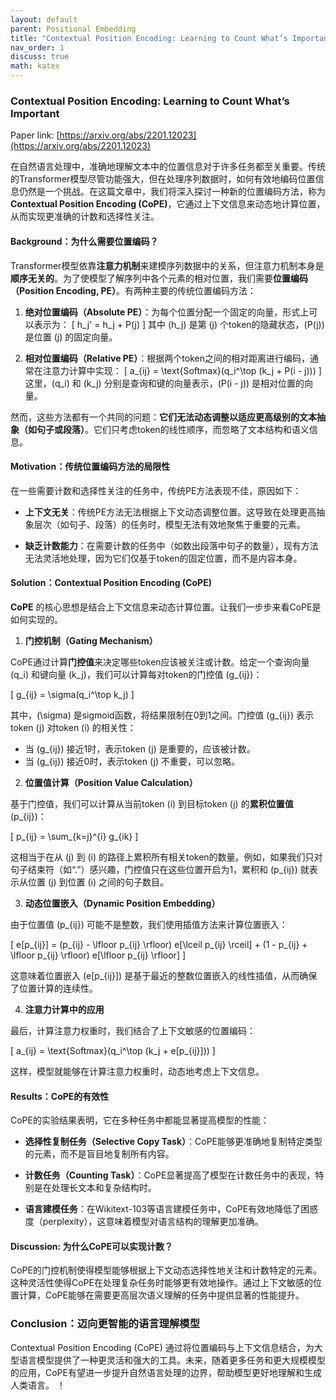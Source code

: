 ```yaml
---
layout: default
parent: Positional Embedding 
title: "Contextual Position Encoding: Learning to Count What’s Important"
nav_order: 1
discuss: true
math: katex
---
```


### **Contextual Position Encoding: Learning to Count What’s Important**
Paper link: [https://arxiv.org/abs/2201.12023](https://arxiv.org/abs/2201.12023)

在自然语言处理中，准确地理解文本中的位置信息对于许多任务都至关重要。传统的Transformer模型尽管功能强大，但在处理序列数据时，如何有效地编码位置信息仍然是一个挑战。在这篇文章中，我们将深入探讨一种新的位置编码方法，称为**Contextual Position Encoding (CoPE)**，它通过上下文信息来动态地计算位置，从而实现更准确的计数和选择性关注。

#### **Background：为什么需要位置编码？**

Transformer模型依靠**注意力机制**来建模序列数据中的关系，但注意力机制本身是**顺序无关的**。为了使模型了解序列中各个元素的相对位置，我们需要**位置编码（Position Encoding, PE）**。有两种主要的传统位置编码方法：

1. **绝对位置编码（Absolute PE）**：为每个位置分配一个固定的向量，形式上可以表示为：
   \[
   h_j' = h_j + P(j)
   \]
   其中 \(h_j\) 是第 \(j\) 个token的隐藏状态，\(P(j)\) 是位置 \(j\) 的固定向量。

2. **相对位置编码（Relative PE）**：根据两个token之间的相对距离进行编码，通常在注意力计算中实现：
   \[
   a_{ij} = \text{Softmax}(q_i^\top (k_j + P(i - j)))
   \]
   这里，\(q_i\) 和 \(k_j\) 分别是查询和键的向量表示，\(P(i - j)\) 是相对位置的向量。

然而，这些方法都有一个共同的问题：**它们无法动态调整以适应更高级别的文本抽象（如句子或段落）**。它们只考虑token的线性顺序，而忽略了文本结构和语义信息。

#### **Motivation：传统位置编码方法的局限性**

在一些需要计数和选择性关注的任务中，传统PE方法表现不佳，原因如下：

- **上下文无关**：传统PE方法无法根据上下文动态调整位置。这导致在处理更高抽象层次（如句子、段落）的任务时，模型无法有效地聚焦于重要的元素。

- **缺乏计数能力**：在需要计数的任务中（如数出段落中句子的数量），现有方法无法灵活地处理，因为它们仅基于token的固定位置，而不是内容本身。

#### **Solution：Contextual Position Encoding (CoPE)**

**CoPE** 的核心思想是结合上下文信息来动态计算位置。让我们一步步来看CoPE是如何实现的。

1. **门控机制（Gating Mechanism）**

CoPE通过计算**门控值**来决定哪些token应该被关注或计数。给定一个查询向量 \(q_i\) 和键向量 \(k_j\)，我们可以计算每对token的门控值 \(g_{ij}\)：

\[
g_{ij} = \sigma(q_i^\top k_j)
\]

其中，\(\sigma\) 是sigmoid函数，将结果限制在0到1之间。门控值 \(g_{ij}\) 表示token \(j\) 对token \(i\) 的相关性：
- 当 \(g_{ij}\) 接近1时，表示token \(j\) 是重要的，应该被计数。
- 当 \(g_{ij}\) 接近0时，表示token \(j\) 不重要，可以忽略。

2. **位置值计算（Position Value Calculation）**

基于门控值，我们可以计算从当前token \(i\) 到目标token \(j\) 的**累积位置值** \(p_{ij}\)：

\[
p_{ij} = \sum_{k=j}^{i} g_{ik}
\]

这相当于在从 \(j\) 到 \(i\) 的路径上累积所有相关token的数量。例如，如果我们只对句子结束符（如“.”）感兴趣，门控值只在这些位置开启为1，累积和 \(p_{ij}\) 就表示从位置 \(j\) 到位置 \(i\) 之间的句子数目。

3. **动态位置嵌入（Dynamic Position Embedding）**

由于位置值 \(p_{ij}\) 可能不是整数，我们使用插值方法来计算位置嵌入：

\[
e[p_{ij}] = (p_{ij} - \lfloor p_{ij} \rfloor) e[\lceil p_{ij} \rceil] + (1 - p_{ij} + \lfloor p_{ij} \rfloor) e[\lfloor p_{ij} \rfloor]
\]

这意味着位置嵌入 \(e[p_{ij}]\) 是基于最近的整数位置嵌入的线性插值，从而确保了位置计算的连续性。

4. **注意力计算中的应用**

最后，计算注意力权重时，我们结合了上下文敏感的位置编码：

\[
a_{ij} = \text{Softmax}(q_i^\top (k_j + e[p_{ij}]))
\]

这样，模型就能够在计算注意力权重时，动态地考虑上下文信息。

#### **Results：CoPE的有效性**

CoPE的实验结果表明，它在多种任务中都能显著提高模型的性能：

- **选择性复制任务（Selective Copy Task）**：CoPE能够更准确地复制特定类型的元素，而不是盲目地复制所有内容。
  
- **计数任务（Counting Task）**：CoPE显著提高了模型在计数任务中的表现，特别是在处理长文本和复杂结构时。

- **语言建模任务**：在Wikitext-103等语言建模任务中，CoPE有效地降低了困惑度（perplexity），这意味着模型对语言结构的理解更加准确。

#### **Discussion: 为什么CoPE可以实现计数？**

CoPE的门控机制使得模型能够根据上下文动态选择性地关注和计数特定的元素。这种灵活性使得CoPE在处理复杂任务时能够更有效地操作。通过上下文敏感的位置计算，CoPE能够在需要更高层次语义理解的任务中提供显著的性能提升。

### **Conclusion：迈向更智能的语言理解模型**

Contextual Position Encoding (CoPE) 通过将位置编码与上下文信息结合，为大型语言模型提供了一种更灵活和强大的工具。未来，随着更多任务和更大规模模型的应用，CoPE有望进一步提升自然语言处理的边界，帮助模型更好地理解和生成人类语言。
！